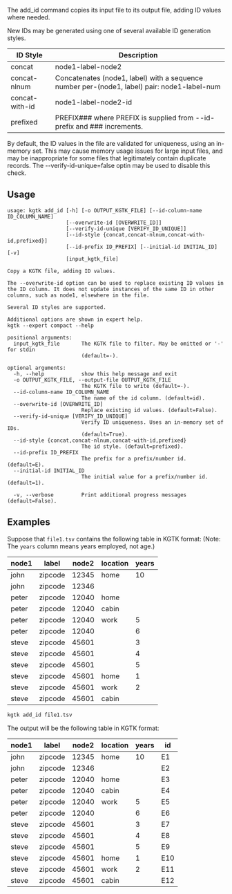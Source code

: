 The add_id command copies its input file to its output file,
adding ID values where needed.

New IDs may be generated using one of several available ID generation
styles.

| ID Style | Description |
| -------- | ----------- |
| concat   | node1-label-node2 |
| concat-nlnum | Concatenates (node1, label) with a sequence number per-(node1, label) pair: node1-label-num |
| concat-with-id | node1-label-node2-id |
| prefixed | PREFIX### where PREFIX is supplied from --id-prefix and ### increments. |

By default, the ID values in the file are validated for uniqueness,
using an in-memory set.  This may cause
memory usage issues for large input files, and may be inappropriate
for some files that legitimately contain duplicate records.
The --verify-id-unique=false optin may be used to disable this check.

## Usage

```
usage: kgtk add_id [-h] [-o OUTPUT_KGTK_FILE] [--id-column-name ID_COLUMN_NAME]
                   [--overwrite-id [OVERWRITE_ID]]
                   [--verify-id-unique [VERIFY_ID_UNIQUE]]
                   [--id-style {concat,concat-nlnum,concat-with-id,prefixed}]
                   [--id-prefix ID_PREFIX] [--initial-id INITIAL_ID] [-v]
                   [input_kgtk_file]

Copy a KGTK file, adding ID values.

The --overwrite-id option can be used to replace existing ID values in the ID column. It does not update instances of the same ID in other columns, such as node1, elsewhere in the file.

Several ID styles are supported. 

Additional options are shown in expert help.
kgtk --expert compact --help

positional arguments:
  input_kgtk_file       The KGTK file to filter. May be omitted or '-' for stdin
                        (default=-).

optional arguments:
  -h, --help            show this help message and exit
  -o OUTPUT_KGTK_FILE, --output-file OUTPUT_KGTK_FILE
                        The KGTK file to write (default=-).
  --id-column-name ID_COLUMN_NAME
                        The name of the id column. (default=id).
  --overwrite-id [OVERWRITE_ID]
                        Replace existing id values. (default=False).
  --verify-id-unique [VERIFY_ID_UNIQUE]
                        Verify ID uniqueness. Uses an in-memory set of IDs.
                        (default=True).
  --id-style {concat,concat-nlnum,concat-with-id,prefixed}
                        The id style. (default=prefixed).
  --id-prefix ID_PREFIX
                        The prefix for a prefix/number id. (default=E).
  --initial-id INITIAL_ID
                        The initial value for a prefix/number id. (default=1).

  -v, --verbose         Print additional progress messages (default=False).
```

## Examples

Suppose that `file1.tsv` contains the following table in KGTK format:
(Note:  The `years` column means years employed, not age.)

| node1 | label   | node2 | location  | years |
| ----- | ------- | ----- | --------- | ----- |
| john  | zipcode | 12345 | home      | 10    |
| john  | zipcode | 12346 |           |       |
| peter | zipcode | 12040 | home      |       |
| peter | zipcode | 12040 | cabin     |       |
| peter | zipcode | 12040 | work      | 5     |
| peter | zipcode | 12040 |           | 6     |
| steve | zipcode | 45601 |           | 3     |
| steve | zipcode | 45601 |           | 4     |
| steve | zipcode | 45601 |           | 5     |
| steve | zipcode | 45601 | home      | 1     |
| steve | zipcode | 45601 | work      | 2     |
| steve | zipcode | 45601 | cabin     |       |

```bash
kgtk add_id file1.tsv
```

The output will be the following table in KGTK format:

| node1 | label | node2 | location | years | id |
| -- | -- | -- | -- | -- | -- |
| john | zipcode | 12345 | home | 10 | E1 |
| john | zipcode | 12346 |  |  | E2 |
| peter | zipcode | 12040 | home |  | E3 |
| peter | zipcode | 12040 | cabin |  | E4 |
| peter | zipcode | 12040 | work | 5 | E5 |
| peter | zipcode | 12040 |  | 6 | E6 |
| steve | zipcode | 45601 |  | 3 | E7 |
| steve | zipcode | 45601 |  | 4 | E8 |
| steve | zipcode | 45601 |  | 5 | E9 |
| steve | zipcode | 45601 | home | 1 | E10 |
| steve | zipcode | 45601 | work | 2 | E11 |
| steve | zipcode | 45601 | cabin |  | E12 |
